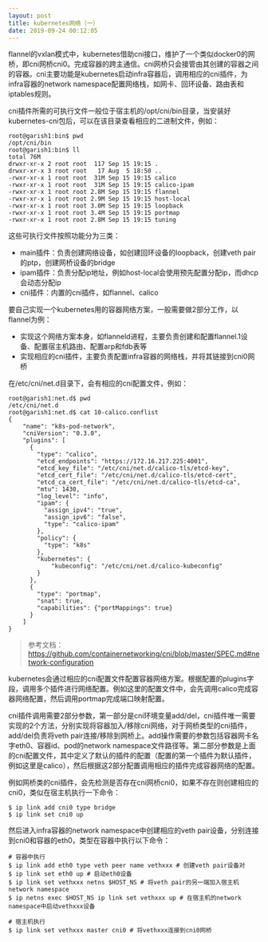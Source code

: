 ```yaml
---
layout: post
title: kubernetes网络（一）
date: 2019-09-24 00:12:05
---
```


flannel的vxlan模式中，kubernetes借助cni接口，维护了一个类似docker0的网桥，即cni网桥cni0。完成容器的跨主通信。cni网桥只会接管由其创建的容器之间的容器。cni主要功能是kubernetes启动infra容器后，调用相应的cni插件，为infra容器的network namespace配置网络栈，如网卡、回环设备、路由表和iptables规则。

cni插件所需的可执行文件一般位于宿主机的/opt/cni/bin目录，当安装好kubernetes-cni包后，可以在该目录查看相应的二进制文件，例如：

```
root@garish1:bin$ pwd
/opt/cni/bin
root@garish1:bin$ ll
total 76M
drwxr-xr-x 2 root root  117 Sep 15 19:15 .
drwxr-xr-x 3 root root   17 Aug  5 18:50 ..
-rwxr-xr-x 1 root root  31M Sep 15 19:15 calico
-rwxr-xr-x 1 root root  31M Sep 15 19:15 calico-ipam
-rwxr-xr-x 1 root root 2.8M Sep 15 19:15 flannel
-rwxr-xr-x 1 root root 2.9M Sep 15 19:15 host-local
-rwxr-xr-x 1 root root 3.0M Sep 15 19:15 loopback
-rwxr-xr-x 1 root root 3.4M Sep 15 19:15 portmap
-rwxr-xr-x 1 root root 2.8M Sep 15 19:15 tuning
```

这些可执行文件按照功能分为三类：

- main插件：负责创建网络设备，如创建回环设备的loopback，创建veth pair的ptp，创建网桥设备的bridge
- ipam插件：负责分配ip地址，例如host-local会使用预先配置分配ip，而dhcp会动态分配ip
- cni插件：内置的cni插件，如flannel、calico

要自己实现一个kubernetes用的容器网络方案，一般需要做2部分工作，以flannel为例：

- 实现这个网络方案本身，如flanneld进程，主要负责创建和配置flannel.1设备、配置宿主机路由、配置arp和fdb表等
- 实现相应的cni插件，主要负责配置infra容器的网络栈，并将其链接到cni0网桥

在/etc/cni/net.d目录下，会有相应的cni配置文件，例如：

```
root@garish1:net.d$ pwd
/etc/cni/net.d
root@garish1:net.d$ cat 10-calico.conflist
{
    "name": "k8s-pod-network",
    "cniVersion": "0.3.0",
    "plugins": [
      {
        "type": "calico",
        "etcd_endpoints": "https://172.16.217.225:4001",
        "etcd_key_file": "/etc/cni/net.d/calico-tls/etcd-key",
        "etcd_cert_file": "/etc/cni/net.d/calico-tls/etcd-cert",
        "etcd_ca_cert_file": "/etc/cni/net.d/calico-tls/etcd-ca",
        "mtu": 1430,
        "log_level": "info",
        "ipam": {
          "assign_ipv4": "true",
          "assign_ipv6": "false",
          "type": "calico-ipam"
        },
        "policy": {
          "type": "k8s"
        },
        "kubernetes": {
            "kubeconfig": "/etc/cni/net.d/calico-kubeconfig"
        }
      },
      {
        "type": "portmap",
        "snat": true,
        "capabilities": {"portMappings": true}
      }
    ]
}
```

> 参考文档：https://github.com/containernetworking/cni/blob/master/SPEC.md#network-configuration

kubernetes会通过相应的cni配置文件配置容器网络方案。根据配置的plugins字段，调用多个插件进行网络配置。例如这里的配置文件中，会先调用calico完成容器网络配置，然后调用portmap完成端口映射配置。

cni插件调用需要2部分参数，第一部分是cni环境变量add/del，cni插件唯一需要实现的2个方法，分别实现将容器加入/移除cni网络，对于网桥类型的cni插件，add/del负责将veth pair连接/移除到网桥上。add操作需要的参数包括容器网卡名字eth0、容器id、pod的network namespace文件路径等。第二部分参数是上面的cni配置文件，其中定义了默认的插件的配置（配置的第一个插件为默认插件，例如这里是calico），然后根据这2部分配置调用相应的插件完成容器网络的配置。

例如网桥类的cni插件，会先检测是否存在cni网桥cni0，如果不存在则创建相应的cni0，类似在宿主机执行一下命令：

```
$ ip link add cni0 type bridge
$ ip link set cni0 up
```

然后进入infra容器的network namespace中创建相应的veth pair设备，分别连接到cni0和容器的eth0，类型在容器中执行以下命令：

```
# 容器中执行
$ ip link add eth0 type veth peer name vethxxx # 创建veth pair设备对
$ ip link set eth0 up # 启动eth0设备
$ ip link set vethxxx netns $HOST_NS # 将veth pair的另一端加入宿主机network namespace
$ ip netns exec $HOST_NS ip link set vethxxx up # 在宿主机的network namespace中启动vethxxx设备

# 宿主机执行
$ ip link set vethxxx master cni0 # 将vethxxx连接到cni0网桥
```




